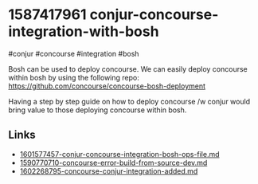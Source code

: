 # 1587417961 conjur-concourse-integration-with-bosh
#conjur #concourse #integration #bosh

Bosh can be used to deploy concourse. We can easily deploy concourse within bosh by using the following repo:
https://github.com/concourse/concourse-bosh-deployment

Having a step by step guide on how to deploy concourse /w conjur would bring value to those deploying concourse within bosh.


## Links
- [1601577457-conjur-concourse-integration-bosh-ops-file.md](1601577457-conjur-concourse-integration-bosh-ops-file.md)
- [1590770710-concourse-error-build-from-source-dev.md](1590770710-concourse-error-build-from-source-dev.md)
- [1602268795-concourse-conjur-integration-added.md](1602268795-concourse-conjur-integration-added.md)
